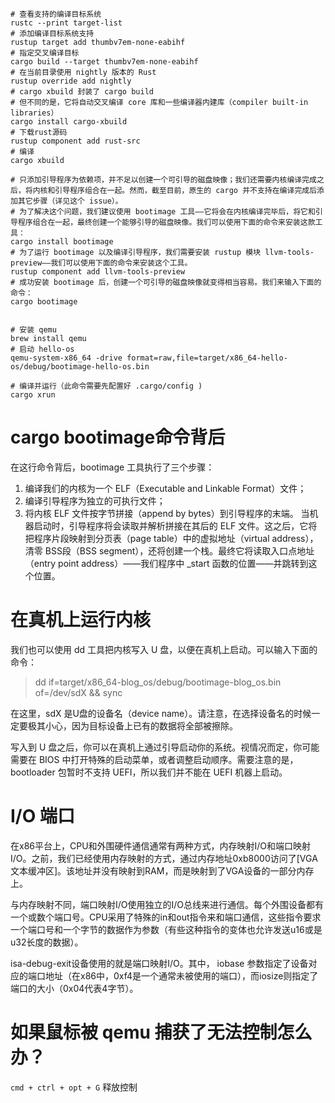 ```shell
# 查看支持的编译目标系统
rustc --print target-list
# 添加编译目标系统支持
rustup target add thumbv7em-none-eabihf
# 指定交叉编译目标
cargo build --target thumbv7em-none-eabihf
# 在当前目录使用 nightly 版本的 Rust
rustup override add nightly
# cargo xbuild 封装了 cargo build
# 但不同的是，它将自动交叉编译 core 库和一些编译器内建库（compiler built-in libraries）
cargo install cargo-xbuild
# 下载rust源码
rustup component add rust-src
# 编译
cargo xbuild

# 只添加引导程序为依赖项，并不足以创建一个可引导的磁盘映像；我们还需要内核编译完成之后，将内核和引导程序组合在一起。然而，截至目前，原生的 cargo 并不支持在编译完成后添加其它步骤（详见这个 issue）。
# 为了解决这个问题，我们建议使用 bootimage 工具——它将会在内核编译完毕后，将它和引导程序组合在一起，最终创建一个能够引导的磁盘映像。我们可以使用下面的命令来安装这款工具：
cargo install bootimage
# 为了运行 bootimage 以及编译引导程序，我们需要安装 rustup 模块 llvm-tools-preview——我们可以使用下面的命令来安装这个工具。
rustup component add llvm-tools-preview
# 成功安装 bootimage 后，创建一个可引导的磁盘映像就变得相当容易。我们来输入下面的命令：
cargo bootimage


# 安装 qemu
brew install qemu
# 启动 hello-os
qemu-system-x86_64 -drive format=raw,file=target/x86_64-hello-os/debug/bootimage-hello-os.bin

# 编译并运行（此命令需要先配置好 .cargo/config )
cargo xrun
```

# cargo bootimage命令背后
在这行命令背后，bootimage 工具执行了三个步骤：
1. 编译我们的内核为一个 ELF（Executable and Linkable Format）文件；
2. 编译引导程序为独立的可执行文件；
3. 将内核 ELF 文件按字节拼接（append by bytes）到引导程序的末端。
当机器启动时，引导程序将会读取并解析拼接在其后的 ELF 文件。这之后，它将把程序片段映射到分页表（page table）中的虚拟地址（virtual address），清零 BSS段（BSS segment），还将创建一个栈。最终它将读取入口点地址（entry point address）——我们程序中 _start 函数的位置——并跳转到这个位置。

# 在真机上运行内核
我们也可以使用 dd 工具把内核写入 U 盘，以便在真机上启动。可以输入下面的命令：

> dd if=target/x86_64-blog_os/debug/bootimage-blog_os.bin of=/dev/sdX && sync

在这里，sdX 是U盘的设备名（device name）。请注意，在选择设备名的时候一定要极其小心，因为目标设备上已有的数据将全部被擦除。

写入到 U 盘之后，你可以在真机上通过引导启动你的系统。视情况而定，你可能需要在 BIOS 中打开特殊的启动菜单，或者调整启动顺序。需要注意的是，bootloader 包暂时不支持 UEFI，所以我们并不能在 UEFI 机器上启动。

# I/O 端口
在x86平台上，CPU和外围硬件通信通常有两种方式，内存映射I/O和端口映射I/O。之前，我们已经使用内存映射的方式，通过内存地址0xb8000访问了[VGA文本缓冲区]。该地址并没有映射到RAM，而是映射到了VGA设备的一部分内存上。

与内存映射不同，端口映射I/O使用独立的I/O总线来进行通信。每个外围设备都有一个或数个端口号。CPU采用了特殊的in和out指令来和端口通信，这些指令要求一个端口号和一个字节的数据作为参数（有些这种指令的变体也允许发送u16或是u32长度的数据）。

isa-debug-exit设备使用的就是端口映射I/O。其中， iobase 参数指定了设备对应的端口地址（在x86中，0xf4是一个通常未被使用的端口），而iosize则指定了端口的大小（0x04代表4字节）。


# 如果鼠标被 qemu 捕获了无法控制怎么办？
`cmd + ctrl + opt + G` 释放控制
